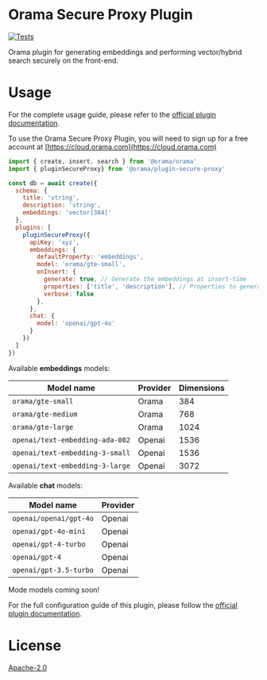 # Orama Secure Proxy Plugin

[![Tests](https://github.com/oramasearch/orama/actions/workflows/turbo.yml/badge.svg)](https://github.com/oramasearch/orama/actions/workflows/turbo.yml)

Orama plugin for generating embeddings and performing vector/hybrid search securely on the front-end.

# Usage

For the complete usage guide, please refer to the [official plugin documentation](https://docs.orama.com/open-source/plugins/plugin-secure-proxy).

To use the Orama Secure Proxy Plugin, you will need to sign up for a free account at [https://cloud.orama.com](https://cloud.orama.com)

```js
import { create, insert, search } from '@orama/orama'
import { pluginSecureProxy} from '@orama/plugin-secure-proxy'

const db = await create({
  schema: {
    title: 'string',
    description: 'string',
    embeddings: 'vector[384]'
  },
  plugins: [
    pluginSecureProxy({
      apiKey: 'xyz',
      embeddings: {
        defaultProperty: 'embeddings',
        model: 'orama/gte-small',
        onInsert: {
          generate: true, // Generate the embeddings at insert-time
          properties: ['title', 'description'], // Properties to generate embeddings from
          verbose: false
        },
      },
      chat: {
        model: 'openai/gpt-4o'
      }
    })
  ]
})
```

Available **embeddings** models:

| Model name                       | Provider | Dimensions |
| -------------------------------- | -------- | ---------- |
| `orama/gte-small`                | Orama    | 384        |
| `orama/gte-medium`               | Orama    | 768        |
| `orama/gte-large`                | Orama    | 1024       |
| `openai/text-embedding-ada-002`  | Openai   | 1536       |
| `openai/text-embedding-3-small`  | Openai   | 1536       |
| `openai/text-embedding-3-large`  | Openai   | 3072       |

Available **chat** models:

| Model name                       | Provider |
| -------------------------------- | -------- |
| `openai/openai/gpt-4o`           | Openai   |
| `openai/gpt-4o-mini`             | Openai   |
| `openai/gpt-4-turbo`             | Openai   |
| `openai/gpt-4`                   | Openai   |
| `openai/gpt-3.5-turbo`           | Openai   |

Mode models coming soon!

For the full configuration guide of this plugin, please follow the [official plugin documentation](https://docs.oramasearch.com/open-source/plugins/plugin-secure-proxy).

# License

[Apache-2.0](/LICENSE.md)
